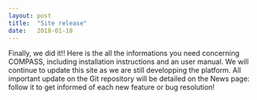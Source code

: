 ```yaml
---
layout: post
title:  "Site release"
date:   2018-01-18
---
```

Finally, we did it!! Here is the all the informations you need concerning COMPASS, including installation instructions and an user manual.
We will continue to update this site as we are still developping the platform. 
All important update on the Git repository will be detailed on the News page: follow it to get informed of each new feature or bug resolution!